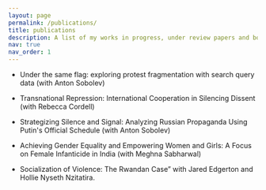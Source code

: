 ```yaml
---
layout: page
permalink: /publications/
title: publications
description: A list of my works in progress, under review papers and book chapters (papers available on request)
nav: true
nav_order: 1
---
```

<!-- _pages/publications.md -->
<div class="publications">

- Under the same flag: exploring protest fragmentation with search query data (with Anton Sobolev)
  
- Transnational Repression: International Cooperation in Silencing Dissent (with Rebecca Cordell)
  
- Strategizing Silence and Signal: Analyzing Russian Propaganda Using Putin's Official Schedule (with Anton Sobolev)
  
- Achieving Gender Equality and Empowering Women and Girls: A Focus on Female Infanticide in India (with Meghna Sabharwal)
  
- Socialization of Violence: The Rwandan Case” with Jared Edgerton and Hollie Nyseth Nzitatira.


<!-- {% bibliography -f {{ site.scholar.bibliography }} %} -->

</div>

